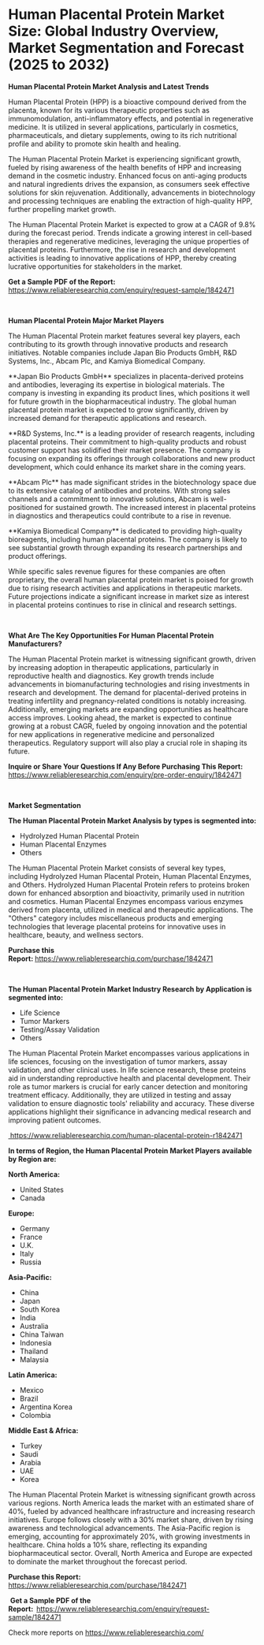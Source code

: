 <p><h1>Human Placental Protein Market Size: Global Industry Overview, Market Segmentation and Forecast (2025 to 2032)</h1></p><p><strong>Human Placental Protein Market Analysis and Latest Trends</strong></p>
<p><p>Human Placental Protein (HPP) is a bioactive compound derived from the placenta, known for its various therapeutic properties such as immunomodulation, anti-inflammatory effects, and potential in regenerative medicine. It is utilized in several applications, particularly in cosmetics, pharmaceuticals, and dietary supplements, owing to its rich nutritional profile and ability to promote skin health and healing.</p><p>The Human Placental Protein Market is experiencing significant growth, fueled by rising awareness of the health benefits of HPP and increasing demand in the cosmetic industry. Enhanced focus on anti-aging products and natural ingredients drives the expansion, as consumers seek effective solutions for skin rejuvenation. Additionally, advancements in biotechnology and processing techniques are enabling the extraction of high-quality HPP, further propelling market growth.</p><p>The Human Placental Protein Market is expected to grow at a CAGR of 9.8% during the forecast period. Trends indicate a growing interest in cell-based therapies and regenerative medicines, leveraging the unique properties of placental proteins. Furthermore, the rise in research and development activities is leading to innovative applications of HPP, thereby creating lucrative opportunities for stakeholders in the market.</p></p>
<p><strong>Get a Sample PDF of the Report:&nbsp;</strong> <a href="https://www.reliableresearchiq.com/enquiry/request-sample/1842471?utm_campaign=2313&utm_medium=2&utm_source=Github&utm_content=ia&utm_term=26032025&utm_id=human-placental-protein">https://www.reliableresearchiq.com/enquiry/request-sample/1842471</a></p>
<p>&nbsp;</p>
<p><strong>Human Placental Protein Major Market Players</strong></p>
<p><p>The Human Placental Protein market features several key players, each contributing to its growth through innovative products and research initiatives. Notable companies include Japan Bio Products GmbH, R&D Systems, Inc., Abcam Plc, and Kamiya Biomedical Company.</p><p>**Japan Bio Products GmbH** specializes in placenta-derived proteins and antibodies, leveraging its expertise in biological materials. The company is investing in expanding its product lines, which positions it well for future growth in the biopharmaceutical industry. The global human placental protein market is expected to grow significantly, driven by increased demand for therapeutic applications and research.</p><p>**R&D Systems, Inc.** is a leading provider of research reagents, including placental proteins. Their commitment to high-quality products and robust customer support has solidified their market presence. The company is focusing on expanding its offerings through collaborations and new product development, which could enhance its market share in the coming years.</p><p>**Abcam Plc** has made significant strides in the biotechnology space due to its extensive catalog of antibodies and proteins. With strong sales channels and a commitment to innovative solutions, Abcam is well-positioned for sustained growth. The increased interest in placental proteins in diagnostics and therapeutics could contribute to a rise in revenue.</p><p>**Kamiya Biomedical Company** is dedicated to providing high-quality bioreagents, including human placental proteins. The company is likely to see substantial growth through expanding its research partnerships and product offerings.</p><p>While specific sales revenue figures for these companies are often proprietary, the overall human placental protein market is poised for growth due to rising research activities and applications in therapeutic markets. Future projections indicate a significant increase in market size as interest in placental proteins continues to rise in clinical and research settings.</p></p>
<p>&nbsp;</p>
<p><strong>What Are The Key Opportunities For Human Placental Protein Manufacturers?</strong></p>
<p><p>The Human Placental Protein market is witnessing significant growth, driven by increasing adoption in therapeutic applications, particularly in reproductive health and diagnostics. Key growth trends include advancements in biomanufacturing technologies and rising investments in research and development. The demand for placental-derived proteins in treating infertility and pregnancy-related conditions is notably increasing. Additionally, emerging markets are expanding opportunities as healthcare access improves. Looking ahead, the market is expected to continue growing at a robust CAGR, fueled by ongoing innovation and the potential for new applications in regenerative medicine and personalized therapeutics. Regulatory support will also play a crucial role in shaping its future.</p></p>
<p><strong>Inquire or Share Your Questions If Any Before Purchasing This Report:</strong> <a href="https://www.reliableresearchiq.com/enquiry/pre-order-enquiry/1842471?utm_campaign=2313&utm_medium=2&utm_source=Github&utm_content=ia&utm_term=26032025&utm_id=human-placental-protein">https://www.reliableresearchiq.com/enquiry/pre-order-enquiry/1842471</a></p>
<p>&nbsp;</p>
<p><strong>Market Segmentation</strong></p>
<p><strong>The Human Placental Protein Market Analysis by types is segmented into:</strong></p>
<p><ul><li>Hydrolyzed Human Placental Protein</li><li>Human Placental Enzymes</li><li>Others</li></ul></p>
<p><p>The Human Placental Protein Market consists of several key types, including Hydrolyzed Human Placental Protein, Human Placental Enzymes, and Others. Hydrolyzed Human Placental Protein refers to proteins broken down for enhanced absorption and bioactivity, primarily used in nutrition and cosmetics. Human Placental Enzymes encompass various enzymes derived from placenta, utilized in medical and therapeutic applications. The "Others" category includes miscellaneous products and emerging technologies that leverage placental proteins for innovative uses in healthcare, beauty, and wellness sectors.</p></p>
<p><strong>Purchase this Report:&nbsp;</strong><a href="https://www.reliableresearchiq.com/purchase/1842471?utm_campaign=2313&utm_medium=2&utm_source=Github&utm_content=ia&utm_term=26032025&utm_id=human-placental-protein">https://www.reliableresearchiq.com/purchase/1842471</a></p>
<p>&nbsp;</p>
<p><strong>The Human Placental Protein Market Industry Research by Application is segmented into:</strong></p>
<p><ul><li>Life Science</li><li>Tumor Markers</li><li>Testing/Assay Validation</li><li>Others</li></ul></p>
<p><p>The Human Placental Protein Market encompasses various applications in life sciences, focusing on the investigation of tumor markers, assay validation, and other clinical uses. In life science research, these proteins aid in understanding reproductive health and placental development. Their role as tumor markers is crucial for early cancer detection and monitoring treatment efficacy. Additionally, they are utilized in testing and assay validation to ensure diagnostic tools' reliability and accuracy. These diverse applications highlight their significance in advancing medical research and improving patient outcomes.</p></p>
<p><a href="https://www.reliableresearchiq.com/human-placental-protein-r1842471?utm_campaign=2313&utm_medium=2&utm_source=Github&utm_content=ia&utm_term=26032025&utm_id=human-placental-protein">&nbsp;https://www.reliableresearchiq.com/human-placental-protein-r1842471</a></p>
<p><strong>In terms of Region, the Human Placental Protein Market Players available by Region are:</strong></p>
<p>
    <p> <strong> North America: </strong>
        <ul>
            <li>United States</li>
            <li>Canada</li>
        </ul>
        </p> 
    <p> <strong> Europe: </strong>
        <ul>
            <li>Germany</li>
            <li>France</li>
            <li>U.K.</li>
            <li>Italy</li>
            <li>Russia</li>
        </ul>
        </p> 
    <p> <strong> Asia-Pacific: </strong>
        <ul>
            <li>China</li>
            <li>Japan</li>
            <li>South Korea</li>
            <li>India</li>
            <li>Australia</li>
            <li>China Taiwan</li>
            <li>Indonesia</li>
            <li>Thailand</li>
            <li>Malaysia</li>
        </ul>
        </p> 
    <p> <strong> Latin America: </strong>
        <ul>
            <li>Mexico</li>
            <li>Brazil</li>
            <li>Argentina Korea</li>
            <li>Colombia</li>
        </ul>
        </p> 
    <p> <strong> Middle East & Africa: </strong>
        <ul>
            <li>Turkey</li>
            <li>Saudi</li>
            <li>Arabia</li>
            <li>UAE</li>
            <li>Korea</li>
        </ul>
    </p>
    </p>
<p><p>The Human Placental Protein Market is witnessing significant growth across various regions. North America leads the market with an estimated share of 40%, fueled by advanced healthcare infrastructure and increasing research initiatives. Europe follows closely with a 30% market share, driven by rising awareness and technological advancements. The Asia-Pacific region is emerging, accounting for approximately 20%, with growing investments in healthcare. China holds a 10% share, reflecting its expanding biopharmaceutical sector. Overall, North America and Europe are expected to dominate the market throughout the forecast period.</p></p>
<p><strong>Purchase this Report: </strong><a href="https://www.reliableresearchiq.com/purchase/1842471?utm_campaign=2313&utm_medium=2&utm_source=Github&utm_content=ia&utm_term=26032025&utm_id=human-placental-protein">https://www.reliableresearchiq.com/purchase/1842471</a></p>
<p>&nbsp;<strong>Get a Sample PDF of the Report:&nbsp;&nbsp;</strong><a href="https://www.reliableresearchiq.com/enquiry/request-sample/1842471?utm_campaign=2313&utm_medium=2&utm_source=Github&utm_content=ia&utm_term=26032025&utm_id=human-placental-protein">https://www.reliableresearchiq.com/enquiry/request-sample/1842471</a></p>
<p><strong></strong></p>
<p>Check more reports on <a href="https://www.reliableresearchiq.com/?utm_campaign=2313&utm_medium=2&utm_source=Github&utm_content=ia&utm_term=26032025&utm_id=human-placental-protein">https://www.reliableresearchiq.com/</a></p>